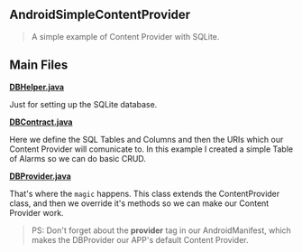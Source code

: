 ## AndroidSimpleContentProvider

> A simple example of Content Provider with SQLite.


## Main Files

**[DBHelper.java](https://github.com/luizfelippe/AndroidSimpleContentProvider/blob/master/src/main/java/br/com/zelius/simplecontentprovider/data/DBHelper.java)** 

Just for setting up the SQLite database.


**[DBContract.java](https://github.com/luizfelippe/AndroidSimpleContentProvider/blob/master/src/main/java/br/com/zelius/simplecontentprovider/data/DBContract.java)**

Here we define the SQL Tables and Columns and then the URIs which our Content Provider will comunicate to.
In this example I created a simple Table of Alarms so we can do basic CRUD.


**[DBProvider.java](https://github.com/luizfelippe/AndroidSimpleContentProvider/blob/master/src/main/java/br/com/zelius/simplecontentprovider/data/DBProvider.java)**

That's where the `magic` happens.
This class extends the ContentProvider class, and then we override it's methods so we can make our Content Provider work.

> PS: Don't forget about the **provider** tag in our AndroidManifest, which makes the DBProvider our APP's default Content Provider.
